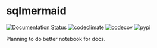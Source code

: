 # sqlmermaid

[![Documentation Status](https://readthedocs.org/projects/sqlmermaid/badge/?version=latest)](https://sqlmermaid.readthedocs.io/en/latest)
[![codeclimate](https://img.shields.io/codeclimate/maintainability/endremborza/sqlmermaid.svg)](https://codeclimate.com/github/endremborza/sqlmermaid)
[![codecov](https://img.shields.io/codecov/c/github/endremborza/sqlmermaid)](https://codecov.io/gh/endremborza/sqlmermaid)
[![pypi](https://img.shields.io/pypi/v/sqlmermaid.svg)](https://pypi.org/project/sqlmermaid/)

Planning to do better notebook for docs.